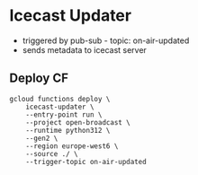 # Icecast Updater

- triggered by pub-sub - topic: on-air-updated
- sends metadata to icecast server


## Deploy CF

```shell
gcloud functions deploy \
    icecast-updater \
    --entry-point run \
    --project open-broadcast \
    --runtime python312 \
    --gen2 \
    --region europe-west6 \
    --source ./ \
    --trigger-topic on-air-updated
```